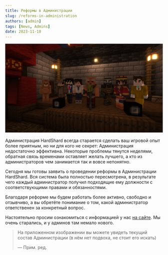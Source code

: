 ```yaml
---
title: Реформы в Администрации
slug: /reforms-in-administration
authors: [admin]
tags: [News, Admins]
date: 2023-11-10
---
```


![Администрация HardShard](./img/administraciya-hardshard.jpg)

Администрация HardShard всегда старается сделать ваш игровой опыт более приятным, но ни для кого не секрет: Администрация недостаточно эффективна. Некоторые проблемы тянутся неделями, обратная связь временами оставляет желать лучшего, а кто из администраторов чем занимается так и вовсе непонятно.

<!-- truncate -->

Сегодня мы готовы заявить о проведении реформы в Администрации HardShard. Вся система была полностью пересмотрена, в результате чего каждый администратор получил подходящие ему должности с соответствующими правами и обязанностями.

Благодаря реформе мы будем работать более активно, свободно и отзывчиво, а вы обретёте понимание о том, какой администратор ответственен за конкретный вопрос.

Настоятельно просим ознакомиться с информацией у нас [на сайте](/docs/admins). Мы очень старались, и у админов там немало нового.

> На приложенном изображении вы можете увидеть текущий состав Администрации (в нём нет подвоха, не стоит его искать)
>
> — Прим. ред.